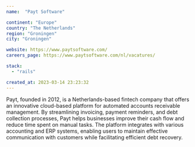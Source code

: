 ```yaml
---
name:  "Payt Software"

continent: "Europe"
country: "The Netherlands"
region: "Groningen"
city: "Groningen"

website: https://www.paytsoftware.com/
careers_page: https://www.paytsoftware.com/nl/vacatures/

stack:
  - "rails"

created_at: 2023-03-14 23:23:32
---
```


Payt, founded in 2012, is a Netherlands-based fintech company that offers an innovative cloud-based platform for automated accounts receivable management. By streamlining invoicing, payment reminders, and debt collection processes, Payt helps businesses improve their cash flow and reduce time spent on manual tasks. The platform integrates with various accounting and ERP systems, enabling users to maintain effective communication with customers while facilitating efficient debt recovery.
